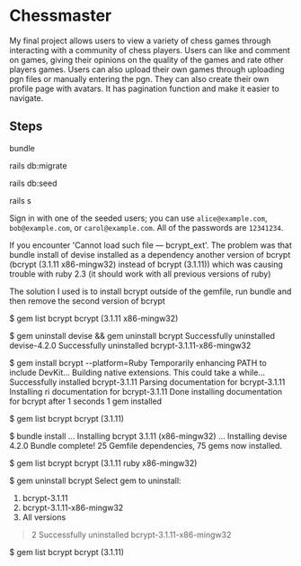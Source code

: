 # Chessmaster

My final project allows users to view a variety of chess games through interacting with a community of chess players. Users can like and comment on games, giving their opinions on the quality of the games and rate other players games. Users can also upload their own games through uploading pgn files or manually entering the pgn. They can also create their own profile page with avatars. It has pagination function and make it easier to navigate.

## Steps

bundle

rails db:migrate

rails db:seed

rails s

Sign in with one of the seeded users; you can use `alice@example.com`, `bob@example.com`, or `carol@example.com`. All of the passwords are `12341234`.


If you encounter 'Cannot load such file — bcrypt_ext'.
The problem was that bundle install of devise installed as a dependency another version of bcrypt (bcrypt (3.1.11 x86-mingw32) instead of bcrypt (3.1.11)) which was causing trouble with ruby 2.3 (it should work with all previous versions of ruby)

The solution I used is to install bcrypt outside of the gemfile, run bundle and then remove the second version of bcrypt 


  
$ gem list bcrypt
bcrypt (3.1.11 x86-mingw32)

$ gem uninstall devise && gem uninstall bcrypt
Successfully uninstalled devise-4.2.0
Successfully uninstalled bcrypt-3.1.11-x86-mingw32

$ gem install bcrypt --platform=Ruby
Temporarily enhancing PATH to include DevKit...
Building native extensions.  This could take a while...
Successfully installed bcrypt-3.1.11
Parsing documentation for bcrypt-3.1.11
Installing ri documentation for bcrypt-3.1.11
Done installing documentation for bcrypt after 1 seconds
1 gem installed

$ gem list bcrypt
bcrypt (3.1.11)

$ bundle install
...
Installing bcrypt 3.1.11 (x86-mingw32)
...
Installing devise 4.2.0
Bundle complete! 25 Gemfile dependencies, 75 gems now installed.

$ gem list bcrypt
bcrypt (3.1.11 ruby x86-mingw32)

$ gem uninstall bcrypt
Select gem to uninstall:
 1. bcrypt-3.1.11
 2. bcrypt-3.1.11-x86-mingw32
 3. All versions
> 2
Successfully uninstalled bcrypt-3.1.11-x86-mingw32

$ gem list bcrypt
bcrypt (3.1.11)




